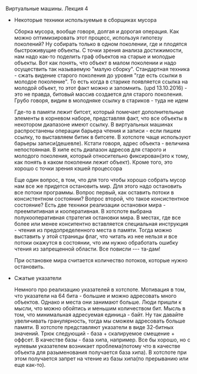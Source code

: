 Виртуальные машины. Лекция 4

* Некоторые техники используемые в сборщиках мусора

    Сборка мусора, вообще говоря, долгая и дорогая операция. Как можно оптимизировать этот процесс, используя гипотезу поколений? Ну собирать только в одном поколении, где и плодятся быстроживущие объекты. С точки зрения анализа достижимости, нам надо как-то поделить граф объектов на старые и молодые объекты. Вот как понять, что объект в малом поколении и надо осуществить так называемую "малую сборку". Стандартная техника - сжать видение старого поколения до уровня "где есть ссылки в молодое поколение". То есть когда в старике появляется ссылка на молодой объект, то этот факт можно и запомнить. (upd 13.10.2016) - это не правда, битовый массив создается для старого поколения. Грубо говоря, видим в молодняке ссылку в стариков - туда не идем

    Где-то в памяти лежит битсет, который помечает дополнительные элементы в корневом наборе, представляя факт, что все объекты в некотором диапазоне имеют ссылку. В виртуальных машинах распростанены операции барьера чтения и записи - если пишем ссылку, то выставляем битик в битсете. В хотспоте чаще используют барьеры записи(дешевле). Кстати говоря, адрес объекта - величина непостоянная. В хипе есть диапазон адресов для старого и молодого поколения, который относительно фиксирован(это к тому, как понять в каком поколении лежит объект). Кроме того, это хорошо с точки зрения кэшей процессора

    Еще один вопрос, в том, что для того чтобы хорошо собрать мусор нам все же придется остановить мир. Для этого надо остановить все потоки программы. Вопрос первый, как оставить потоки в консистентном состоянии? Вопрос второй, что такое консистентное состояние? Есть две техники реализации остановки мира - преемпитивная и кооперативная. В хотспоте выбрана полукооперативная стратегия остановки мира. В местах, где все более или менее конситентно вставляется специальная инструкция - чтения из предопределенного места в памяти. Тогда можно выставить у этой страницы флаг, что читать из нее нельзя и все потоки окажутся в состоянии, что им нужно обработать ошибку чтения из запрещенной области. Все повисли --- та-дам!

    При остановке мира считается количество потоков, которые нужно остановить.

* Сжатые указатели

    Немного про реализацию указателей в хотспоте. Мотивация в том, что указатели на 64 бита - большие и можно адресовать много объектов. Однако и места они занимают больше. Люди пришли к мысли, что можно обойтись и меньшим количеством бит. Мысль в том, что минимальная адресуемая единица - байт. Ну так давайте увеличивать гранулярность, тогда мы сможем адресовать больше памяти. В хотспоте представляют указатели в виде 32-битных значений. Трюк следующий - база + скалируемое смещение + оффсет. В качестве базы - база хипа, например. Все бы хорошо, но с нулевым указателем возникает проблема(потому что в качестве объекта для разыменования получается база хипа). В хотспоте при этом получается запрет на чтение из базы хипа(по прерыванию или еще как-то).

  <!-- Тут я перестал улавливать мысли Иготти и перестал записывать =( -->
